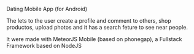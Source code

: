 Dating Mobile App (for Android)

The lets to the user create a profile and comment to others, shop productos, upload photos and it has a search feture to see near people. 

It were made with MeteorJS Mobile (based on phonegap), a Fullstack Framework based on NodeJS
